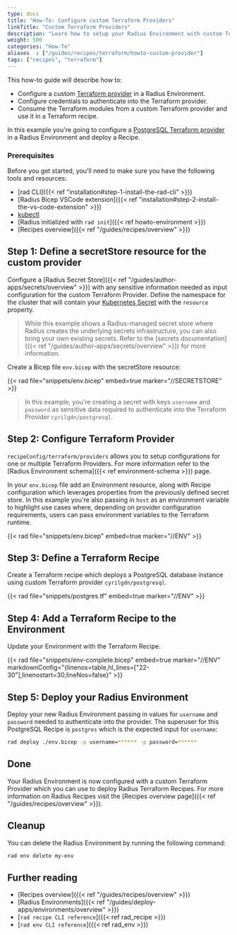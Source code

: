 ```yaml
---
type: docs
title: "How-To: Configure custom Terraform Providers"
linkTitle: "Custom Terraform Providers"
description: "Learn how to setup your Radius Environment with custom Terraform Providers and deploy Recipes."
weight: 500
categories: "How-To"
aliases  : ["/guides/recipes/terraform/howto-custom-provider"]
tags: ["recipes", "terraform"]
---
```


This how-to guide will describe how to:

- Configure a custom [Terraform provider](https://registry.terraform.io/browse/providers) in a Radius Environment.
- Configure credentials to authenticate into the Terraform provider.
- Consume the Terraform modules from a custom Terraform provider and use it in a Terraform recipe.

In this example you're going to configure a [PostgreSQL Terraform provider](https://registry.terraform.io/providers/cyrilgdn/postgresql/latest/docs) in a Radius Environment and deploy a Recipe.

### Prerequisites

Before you get started, you'll need to make sure you have the following tools and resources:

- [rad CLI]({{< ref "installation#step-1-install-the-rad-cli" >}})
- [Radius Bicep VSCode extension]({{< ref "installation#step-2-install-the-vs-code-extension" >}})
- [kubectl](https://kubernetes.io/docs/tasks/tools/install-kubectl/)
- [Radius initialized with `rad init`]({{< ref howto-environment >}})
- [Recipes overview]({{< ref "/guides/recipes/overview" >}})

## Step 1: Define a secretStore resource for the custom provider

Configure a [Radius Secret Store]({{< ref "/guides/author-apps/secrets/overview" >}}) with any sensitive information needed as input configuration for the custom Terraform Provider. Define the namespace for the cluster that will contain your [Kubernetes Secret](https://kubernetes.io/docs/concepts/configuration/secret/) with the `resource` property. 

> While this example shows a Radius-managed secret store where Radius creates the underlying secrets infrastructure, you can also bring your own existing secrets. Refer to the [secrets documentation]({{< ref "/guides/author-apps/secrets/overview" >}}) for more information.

Create a Bicep file `env.bicep` with the secretStore resource:

{{< rad file="snippets/env.bicep" embed=true marker="//SECRETSTORE" >}}

> In this example, you're creating a secret with keys `username` and `password` as sensitive data required to authenticate into the Terraform Provider `cyrilgdn/postgresql`.

## Step 2: Configure Terraform Provider

`recipeConfig/terraform/providers` allows you to setup configurations for one or multiple Terraform Providers. For more information refer to the [Radius Environment schema]({{< ref environment-schema >}}) page.

In your `env.bicep` file add an Environment resource, along with Recipe configuration which leverages properties from the previously defined secret store. In this example you're also passing in `host` as an environment variable to highlight use cases where, depending on provider configuration requirements, users can pass environment variables to the Terraform runtime.

{{< rad file="snippets/env.bicep" embed=true marker="//ENV" >}}

## Step 3: Define a Terraform Recipe

Create a Terraform recipe which deploys a PostgreSQL database instance using custom Terraform provider `cyrilgdn/postgresql`.

{{< rad file="snippets/postgres.tf" embed=true marker="//ENV" >}}

## Step 4: Add a Terraform Recipe to the Environment

Update your Environment with the Terraform Recipe. 

{{< rad file="snippets/env-complete.bicep" embed=true marker="//ENV" markdownConfig="{linenos=table,hl_lines=[\"22-30\"],linenostart=30,lineNos=false}" >}}

## Step 5: Deploy your Radius Environment

Deploy your new Radius Environment passing in values for `username` and `password` needed to authenticate into the provider. The superuser for this PostgreSQL Recipe is `postgres` which is the expected input for `username`:

```bash
rad deploy ./env.bicep -p username=****** -p password=******
```

## Done

Your Radius Environment is now configured with a custom Terraform Provider which you can use to deploy Radius Terraform Recipes. For more information on Radius Recipes visit the [Recipes overview page]({{< ref "/guides/recipes/overview" >}}).

## Cleanup

You can delete the Radius Environment by running the following command:

```bash
rad env delete my-env
```

## Further reading

- [Recipes overview]({{< ref "/guides/recipes/overview" >}})
- [Radius Environments]({{< ref "/guides/deploy-apps/environments/overview" >}})
- [`rad recipe CLI reference`]({{< ref rad_recipe >}})
- [`rad env CLI reference`]({{< ref rad_env >}})